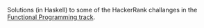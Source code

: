 Solutions (in Haskell) to some of the HackerRank challanges in the
[Functional Programming track](https://www.hackerrank.com/domains/fp).
